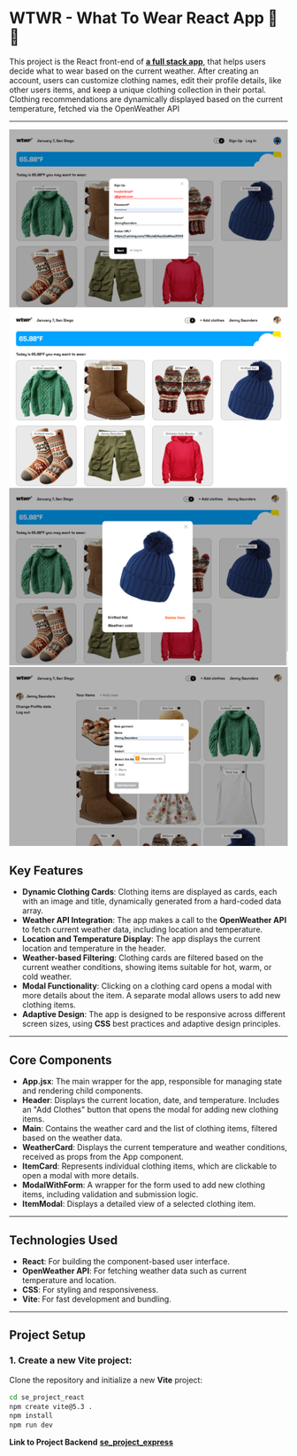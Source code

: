 # **WTWR - What To Wear React App** 🧥🧳

This project is the React front-end of [**a full stack app**](https://github.com/JennyGlover/se_project_express), that helps users decide what to wear based on the current weather. After creating an account, users can customize clothing names, edit their profile details, like other users items, and keep a unique clothing collection in their portal. Clothing recommendations are dynamically displayed based on the current temperature, fetched via the OpenWeather API

---

![Project screenshot](src/assets/WTWR-screenshot-4.png)
![Project screenshot](src/assets/WTWR-screenshot-1.png)
![Project screenshot](src/assets/wtwr-screenshot-2.png)
![Project screenshot](src/assets/wtwr-screenshot-3.png)


## **Key Features**

- **Dynamic Clothing Cards**: Clothing items are displayed as cards, each with an image and title, dynamically generated from a hard-coded data array.
- **Weather API Integration**: The app makes a call to the **OpenWeather API** to fetch current weather data, including location and temperature.
- **Location and Temperature Display**: The app displays the current location and temperature in the header.
- **Weather-based Filtering**: Clothing cards are filtered based on the current weather conditions, showing items suitable for hot, warm, or cold weather.
- **Modal Functionality**: Clicking on a clothing card opens a modal with more details about the item. A separate modal allows users to add new clothing items.
- **Adaptive Design**: The app is designed to be responsive across different screen sizes, using **CSS** best practices and adaptive design principles.

---

## **Core Components**

- **App.jsx**: The main wrapper for the app, responsible for managing state and rendering child components.
- **Header**: Displays the current location, date, and temperature. Includes an "Add Clothes" button that opens the modal for adding new clothing items.
- **Main**: Contains the weather card and the list of clothing items, filtered based on the weather data.
- **WeatherCard**: Displays the current temperature and weather conditions, received as props from the App component.
- **ItemCard**: Represents individual clothing items, which are clickable to open a modal with more details.
- **ModalWithForm**: A wrapper for the form used to add new clothing items, including validation and submission logic.
- **ItemModal**: Displays a detailed view of a selected clothing item.

---

## **Technologies Used**

- **React**: For building the component-based user interface.
- **OpenWeather API**: For fetching weather data such as current temperature and location.
- **CSS**: For styling and responsiveness.
- **Vite**: For fast development and bundling.

---

## **Project Setup**

### 1. Create a new Vite project:

Clone the repository and initialize a new **Vite** project:

```bash
cd se_project_react
npm create vite@5.3 .
npm install
npm run dev
```

**Link to Project Backend**
[**se_project_express**](https://github.com/JennyGlover/se_project_express)
